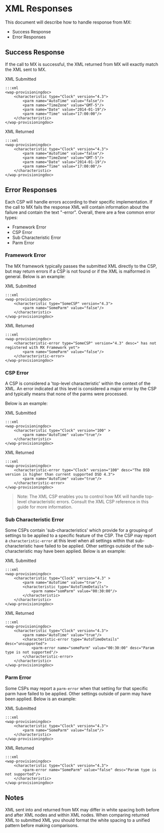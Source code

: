 # XML Responses

This document will describe how to handle response from MX:

* Success Response
* Error Responses

## Success Response

If the call to MX is successful, the XML returned from MX will exactly match the XML sent to MX.   

XML Submitted

    :::xml
    <wap-provisioningdoc>
        <characteristic type="Clock" version="4.3">
            <parm name="AutoTime" value="false"/>
            <parm name="TimeZone" value="GMT-5"/>
            <parm name="Date" value="2014-01-19"/>
            <parm name="Time" value="17:00:00"/>
        </characteristic>
    </wap-provisioningdoc>

XML Returned

	:::xml
    <wap-provisioningdoc>
        <characteristic type="Clock" version="4.3">
            <parm name="AutoTime" value="false"/>
            <parm name="TimeZone" value="GMT-5"/>
            <parm name="Date" value="2014-01-19"/>
            <parm name="Time" value="17:00:00"/>
        </characteristic>
    </wap-provisioningdoc>


## Error Responses 

Each CSP will handle errors according to their specific implementation. If the call to MX fails the response XML will contain information about the failure and contain the text "-error". Overall, there are a few common error types:

* Framework Error
* CSP Error
* Sub Characteristic Error
* Parm Error

### Framework Error
The MX framework typically passes the submitted XML directly to the CSP, but may return errors if a CSP is not found or if the XML is malformed in general. Below is an example:


XML Submitted

    :::xml
    <wap-provisioningdoc>
        <characteristic type="SomeCSP" version="4.3">
            <parm name="SomeParm" value="false"/>
        </characteristic>
    </wap-provisioningdoc>

XML Returned

    :::xml
    <wap-provisioningdoc>
        <characteristic-error type="SomeCSP" version="4.3" desc=" has not registered with MX Framework yet">
            <parm name="SomeParm" value="false"/>
        </characteristic-error>
    </wap-provisioningdoc>

### CSP Error
A CSP is considered a 'top-level characteristic' within the context of the XML. An error indicated at this level is considered a major error by the CSP and typically means that none of the parms were processed. 

Below is an example:

XML Submitted

    :::xml
    <wap-provisioningdoc>
        <characteristic type="Clock" version="100" >
            <parm name="AutoTime" value="true"/>
        </characteristic>
    </wap-provisioningdoc>


XML Returned

    :::xml
    <wap-provisioningdoc>
        <characteristic-error type="Clock" version="100" desc="The DSD version is higher than current supported DSD 4.3">
            <parm name="AutoTime" value="true"/>
        </characteristic-error>
    </wap-provisioningdoc>

>Note: The XML CSP enables you to control how MX will handle top-level characteristic errors. Consult the XML CSP reference in this guide for more information.

### Sub Characteristic Error
Some CSPs contain 'sub-characteristics' which provide for a grouping of settings to be applied to a specific feature of the CSP. The CSP may report a `characteristic-error` at this level when all settings within that sub-characteristic have failed to be applied. Other settings outside of the sub-characteristic may have been applied. Below is an example:


XML Submitted

    :::xml
    <wap-provisioningdoc>
        <characteristic type="Clock" version="4.3" >
            <parm name="AutoTime" value="true"/>
            <characteristic type="AutoTimeDetails">
                <parm name="somParm" value="00:30:00"/>
            </characteristic>
        </characteristic>
    </wap-provisioningdoc>

XML Returned

    :::xml
    <wap-provisioningdoc>
        <characteristic type="Clock" version="4.3">
            <parm name="AutoTime" value="true"/>
            <characteristic-error type="AutoTimeDetails" desc="unsupported">
                <parm-error name="someParm" value="00:30:00" desc="Param type is not supported"/>
            </characteristic-error>
        </characteristic>
    </wap-provisioningdoc>


### Parm Error
Some CSPs may report a `parm-error` when that setting for that specific parm have failed to be applied. Other settings outside of parm may have been applied. Below is an example:


XML Submitted

    :::xml
    <wap-provisioningdoc>
        <characteristic type="Clock" version="4.3">
            <parm name="SomeParm" value="false"/>
        </characteristic>
    </wap-provisioningdoc>

XML Returned

    :::xml
    <wap-provisioningdoc>
        <characteristic type="Clock" version="4.3">
            <parm-error name="SomeParm" value="false" desc="Param type is not supported"/>
        </characteristic>
    </wap-provisioningdoc>

## Notes

XML sent into and returned from MX may differ in white spacing both before and after XML nodes and within XML nodes. When comparing returned XML to submitted XML you should format the white spacing to a unified pattern before making comparisons. 